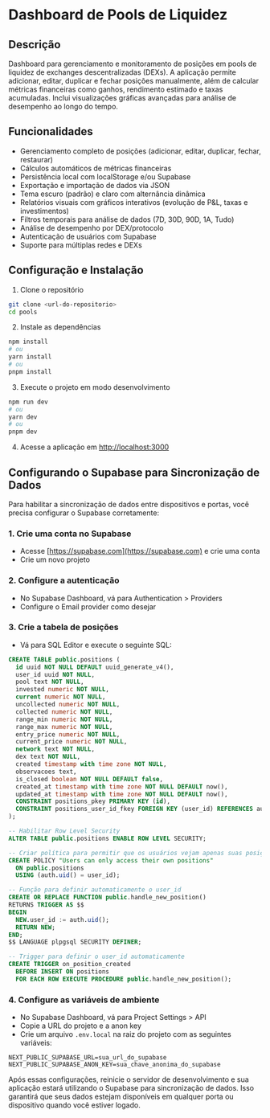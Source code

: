# Dashboard de Pools de Liquidez

## Descrição

Dashboard para gerenciamento e monitoramento de posições em pools de liquidez de exchanges descentralizadas (DEXs). A aplicação permite adicionar, editar, duplicar e fechar posições manualmente, além de calcular métricas financeiras como ganhos, rendimento estimado e taxas acumuladas. Inclui visualizações gráficas avançadas para análise de desempenho ao longo do tempo.

## Funcionalidades

- Gerenciamento completo de posições (adicionar, editar, duplicar, fechar, restaurar)
- Cálculos automáticos de métricas financeiras
- Persistência local com localStorage e/ou Supabase
- Exportação e importação de dados via JSON
- Tema escuro (padrão) e claro com alternância dinâmica
- Relatórios visuais com gráficos interativos (evolução de P&L, taxas e investimentos)
- Filtros temporais para análise de dados (7D, 30D, 90D, 1A, Tudo)
- Análise de desempenho por DEX/protocolo
- Autenticação de usuários com Supabase
- Suporte para múltiplas redes e DEXs

## Configuração e Instalação

1. Clone o repositório
```bash
git clone <url-do-repositorio>
cd pools
```

2. Instale as dependências
```bash
npm install
# ou
yarn install
# ou
pnpm install
```

3. Execute o projeto em modo desenvolvimento
```bash
npm run dev
# ou
yarn dev
# ou
pnpm dev
```

4. Acesse a aplicação em [http://localhost:3000](http://localhost:3000)

## Configurando o Supabase para Sincronização de Dados

Para habilitar a sincronização de dados entre dispositivos e portas, você precisa configurar o Supabase corretamente:

### 1. Crie uma conta no Supabase

- Acesse [https://supabase.com](https://supabase.com) e crie uma conta
- Crie um novo projeto

### 2. Configure a autenticação

- No Supabase Dashboard, vá para Authentication > Providers
- Configure o Email provider como desejar

### 3. Crie a tabela de posições

- Vá para SQL Editor e execute o seguinte SQL:

```sql
CREATE TABLE public.positions (
  id uuid NOT NULL DEFAULT uuid_generate_v4(),
  user_id uuid NOT NULL,
  pool text NOT NULL,
  invested numeric NOT NULL,
  current numeric NOT NULL,
  uncollected numeric NOT NULL,
  collected numeric NOT NULL,
  range_min numeric NOT NULL,
  range_max numeric NOT NULL,
  entry_price numeric NOT NULL,
  current_price numeric NOT NULL,
  network text NOT NULL,
  dex text NOT NULL,
  created timestamp with time zone NOT NULL,
  observacoes text,
  is_closed boolean NOT NULL DEFAULT false,
  created_at timestamp with time zone NOT NULL DEFAULT now(),
  updated_at timestamp with time zone NOT NULL DEFAULT now(),
  CONSTRAINT positions_pkey PRIMARY KEY (id),
  CONSTRAINT positions_user_id_fkey FOREIGN KEY (user_id) REFERENCES auth.users(id) ON DELETE CASCADE
);

-- Habilitar Row Level Security
ALTER TABLE public.positions ENABLE ROW LEVEL SECURITY;

-- Criar política para permitir que os usuários vejam apenas suas posições
CREATE POLICY "Users can only access their own positions"
  ON public.positions
  USING (auth.uid() = user_id);

-- Função para definir automaticamente o user_id
CREATE OR REPLACE FUNCTION public.handle_new_position()
RETURNS TRIGGER AS $$
BEGIN
  NEW.user_id := auth.uid();
  RETURN NEW;
END;
$$ LANGUAGE plpgsql SECURITY DEFINER;

-- Trigger para definir o user_id automaticamente
CREATE TRIGGER on_position_created
  BEFORE INSERT ON positions
  FOR EACH ROW EXECUTE PROCEDURE public.handle_new_position();
```

### 4. Configure as variáveis de ambiente

- No Supabase Dashboard, vá para Project Settings > API
- Copie a URL do projeto e a anon key
- Crie um arquivo `.env.local` na raiz do projeto com as seguintes variáveis:

```
NEXT_PUBLIC_SUPABASE_URL=sua_url_do_supabase
NEXT_PUBLIC_SUPABASE_ANON_KEY=sua_chave_anonima_do_supabase
```

Após essas configurações, reinicie o servidor de desenvolvimento e sua aplicação estará utilizando o Supabase para sincronização de dados. Isso garantirá que seus dados estejam disponíveis em qualquer porta ou dispositivo quando você estiver logado.
